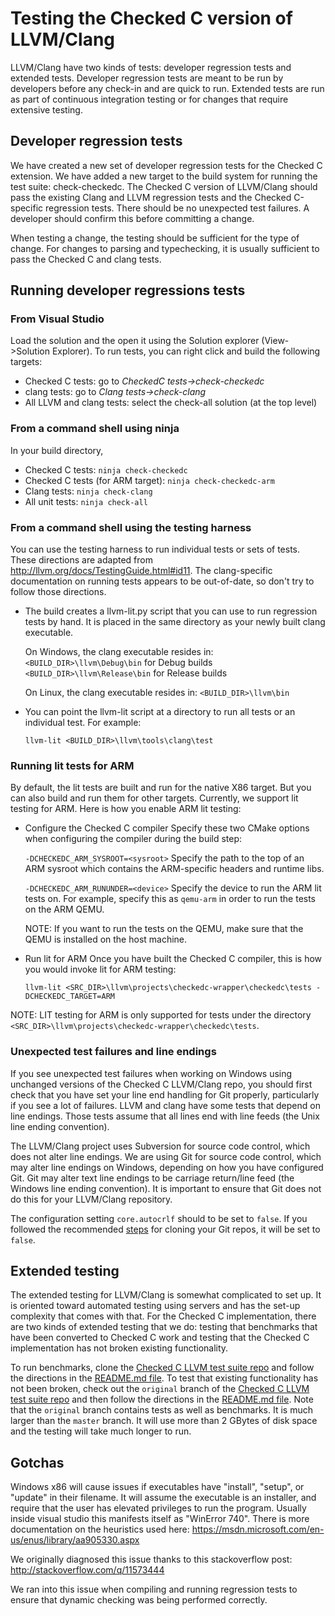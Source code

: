 # Testing the Checked C version of LLVM/Clang

LLVM/Clang have two kinds of tests: developer regression tests and extended
tests. Developer regression tests are meant to be run by developers before any
check-in and are quick to run. Extended tests are run as part of continuous
integration testing or for changes that require extensive testing.

## Developer regression tests

We have created a new set of developer regression tests for the Checked C
extension. We have added a new target to the build system for running the test
suite: check-checkedc. The Checked C version of LLVM/Clang should pass the
existing Clang and LLVM regression tests and the Checked C-specific regression
tests.  There should be no unexpected test failures. A developer should confirm
this before committing a change.

When testing a change, the testing should be sufficient for the type of change.
For changes to parsing and typechecking, it is usually sufficient to pass the
Checked C and clang tests.

## Running developer regressions tests

### From Visual Studio
Load the solution and the open it using the Solution explorer (View->Solution
Explorer). To run tests, you can right click and build the following targets:

- Checked C tests: go to _CheckedC tests->check-checkedc_
- clang tests: go to _Clang tests->check-clang_
- All LLVM and clang tests: select the check-all solution (at the top level)

### From a command shell using ninja
In your build directory,

- Checked C tests: `ninja check-checkedc`
- Checked C tests (for ARM target): `ninja check-checkedc-arm`
- Clang tests: `ninja check-clang`
- All unit tests: `ninja check-all`

### From a command shell using the testing harness
You can use the testing harness to run individual tests or sets of tests.
These directions are adapted from http://llvm.org/docs/TestingGuide.html#id11.
The clang-specific documentation on running tests appears to be out-of-date, so
don't try to follow those directions.

- The build creates a llvm-lit.py script that you can use to run regression
  tests by hand. It is placed in the same directory as your newly built clang
executable.

  On Windows, the clang executable resides in:
    `<BUILD_DIR>\llvm\Debug\bin` for Debug builds
    `<BUILD_DIR>\llvm\Release\bin` for Release builds

  On Linux, the clang executable resides in:
    `<BUILD_DIR>\llvm\bin`

- You can point the llvm-lit script at a directory to run all tests or an
  individual test. For example:

    `llvm-lit <BUILD_DIR>\llvm\tools\clang\test`

### Running lit tests for ARM
By default, the lit tests are built and run for the native X86 target. But you
can also build and run them for other targets. Currently, we support lit
testing for ARM. Here is how you enable ARM lit testing:

- Configure the Checked C compiler
  Specify these two CMake options when configuring the compiler during the
build step:

    `-DCHECKEDC_ARM_SYSROOT=<sysroot>` Specify the path to the top of an ARM
sysroot which contains the ARM-specific headers and runtime libs.

    `-DCHECKEDC_ARM_RUNUNDER=<device>` Specify the device to run the ARM lit
tests on. For example, specify this as `qemu-arm` in order to run the tests on
the ARM QEMU.

    NOTE: If you want to run the tests on the QEMU, make sure that the QEMU is
installed on the host machine.

- Run lit for ARM
  Once you have built the Checked C compiler, this is how you would invoke lit
for ARM testing:

    `llvm-lit <SRC_DIR>\llvm\projects\checkedc-wrapper\checkedc\tests -DCHECKEDC_TARGET=ARM`

NOTE: LIT testing for ARM is only supported for tests under the directory
`<SRC_DIR>\llvm\projects\checkedc-wrapper\checkedc\tests`.

### Unexpected test failures and line endings

If you see unexpected test failures when working on Windows using unchanged
versions of the Checked C LLVM/Clang repo, you should first check that you
have set your line end handling for Git properly, particularly if you see a
lot of failures. LLVM and clang have some tests that depend on line endings.
Those tests assume that all lines end with line feeds (the Unix line ending
convention).

The LLVM/Clang project uses Subversion for source code control, which does not
alter line endings. We are using Git for source code control, which may alter
line endings on Windows, depending on how you have configured Git. Git may
alter text line endings to be carriage return/line feed (the Windows line
ending convention). It is important to ensure that Git does not do this for
your LLVM/Clang repository.

The configuration setting `core.autocrlf` should to be set to `false`. If you
followed the recommended [steps](Setup-and-Build.md) for cloning your Git repos,
it will be set to `false`.

## Extended testing

The extended testing for LLVM/Clang is somewhat complicated to set up. It is
oriented toward automated testing using servers and has the set-up complexity
that comes with that. For the Checked C implementation, there are two kinds of
extended testing that we do: testing that benchmarks that have been converted
to Checked C work and testing that the Checked C implementation has not broken
existing functionality.

To run benchmarks, clone the
[Checked C LLVM test suite repo](https://github.com/microsoft/checkedc-llvm-test-suite)
and follow the directions in the
[README.md file](https://github.com/Microsoft/checkedc-llvm-test-suite/blob/master/README.md).
To test that existing functionality has not been broken,
check out the `original` branch of the
[Checked C LLVM test suite repo](https://github.com/microsoft/checkedc-llvm-test-suite)
and then follow the directions in the
[README.md file](https://github.com/Microsoft/checkedc-llvm-test-suite/blob/master/README.md).
Note that the  `original` branch contains tests as well as benchmarks.
It is much larger than the `master` branch. It will use more than 2 GBytes of disk space
and the testing will take much longer to run.


## Gotchas

Windows x86 will cause issues if executables have "install", "setup", or
"update" in their filename. It will assume the executable is an installer, and
require that the user has elevated privileges to run the program. Usually
inside visual studio this manifests itself as "WinError 740". There is more
documentation on the heuristics used here:
https://msdn.microsoft.com/en-us/enus/library/aa905330.aspx

We originally diagnosed this issue thanks to this stackoverflow post:
http://stackoverflow.com/q/11573444

We ran into this issue when compiling and running regression tests to ensure that dynamic
checking was being performed correctly.
